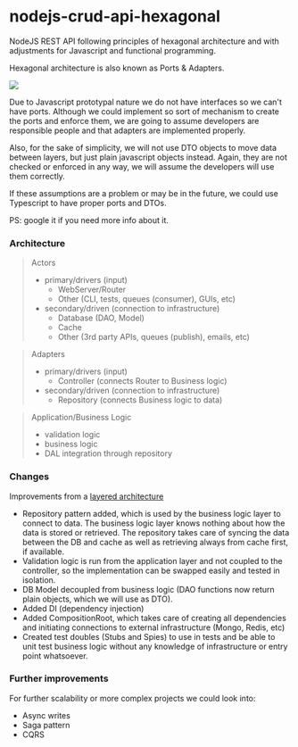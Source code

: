 # nodejs-crud-api-hexagonal
NodeJS REST API following principles of hexagonal architecture and with adjustments for Javascript and functional programming.

Hexagonal architecture is also known as Ports & Adapters.

![](https://upload.wikimedia.org/wikipedia/commons/thumb/7/75/Hexagonal_Architecture.svg/313px-Hexagonal_Architecture.svg.png)

Due to Javascript prototypal nature we do not have interfaces so we can't have ports. Although we could implement so sort of mechanism to create the ports and enforce them,
we are going to assume developers are responsible people and that adapters are implemented properly.

Also, for the sake of simplicity, we will not use DTO objects to move data between layers, but just plain javascript objects instead.
Again, they are not checked or enforced in any way, we will assume the developers will use them correctly.

If these assumptions are a problem or may be in the future, we could use Typescript to have proper ports and DTOs.

PS: google it if you need more info about it.

### Architecture

> Actors
>
> - primary/drivers (input)
>    - WebServer/Router
>    - Other (CLI, tests, queues (consumer), GUIs, etc)
> - secondary/driven (connection to infrastructure)
>    - Database (DAO, Model)
>    - Cache
>    - Other (3rd party APIs, queues (publish), emails, etc)

> Adapters
>
> - primary/drivers (input)
>    - Controller (connects Router to Business logic)
> - secondary/driven (connection to infrastructure)
>    - Repository (connects Business logic to data)

> Application/Business Logic
>
> - validation logic
> - business logic
> - DAL integration through repository

### Changes 

Improvements from a [layered architecture](https://github.com/cabezayunke/nodejs-crud-api-layered-architecture)

* Repository pattern added, which is used by the business logic layer to connect to data. 
The business logic layer knows nothing about how the data is stored or retrieved.
The repository takes care of syncing the data between the DB and cache as well as retrieving always from cache first, if available.
* Validation logic is run from the application layer and not coupled to the controller, so the implementation can be swapped easily and tested in isolation.
* DB Model decoupled from business logic (DAO functions now return plain objects, which we will use as DTO).
* Added DI (dependency injection)
* Added CompositionRoot, which takes care of creating all dependencies and initiating connections to external infrastructure (Mongo, Redis, etc)
* Created test doubles (Stubs and Spies) to use in tests and be able to unit test business logic without any knowledge of infrastructure or entry point whatsoever.

### Further improvements

For further scalability or more complex projects we could look into:
* Async writes
* Saga pattern
* CQRS

